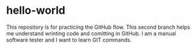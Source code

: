 # hello-world
This repository is for practicing the GitHub flow.
This second branch helps me understand wrinting code and comitting in GitHub.
I am a manual software tester and I want to learn GIT commands.
